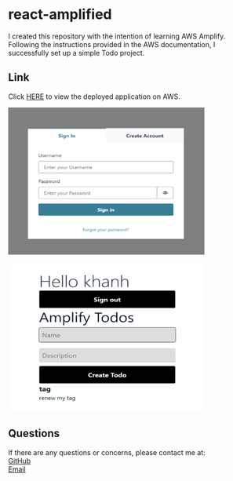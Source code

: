 # react-amplified

I created this repository with the intention of learning AWS Amplify. Following the instructions provided in the AWS documentation, I successfully set up a simple Todo project.

## Link

Click [HERE](https://dev.d2karo2zb5dn0f.amplifyapp.com) to view the deployed application on AWS.


<img src="./public/screenshot1.png" alt="screeenshot" width="400px" height="300px">
<br> <br>
<img src="./public/screenshot2.png" alt="screeenshot" width="400px" height="300px">


## Questions
If there are any questions or concerns, please contact me at:<br>
[GitHub](https://github.com/khanhpbui)<br>
[Email](mailto:pkkhanhbui@gmail.com)